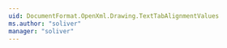 ```yaml
---
uid: DocumentFormat.OpenXml.Drawing.TextTabAlignmentValues
ms.author: "soliver"
manager: "soliver"
---
```

